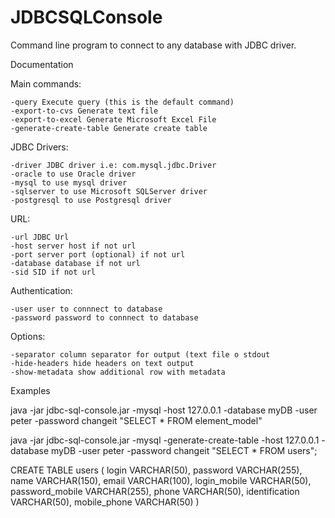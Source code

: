 # JDBCSQLConsole
Command line program to connect to any database with JDBC driver.


Documentation

Main commands:

    -query Execute query (this is the default command)
    -export-to-cvs Generate text file
    -export-to-excel Generate Microsoft Excel File
    -generate-create-table Generate create table

JDBC Drivers:

    -driver JDBC driver i.e: com.mysql.jdbc.Driver
    -oracle to use Oracle driver
    -mysql to use mysql driver
    -sqlserver to use Microsoft SQLServer driver
    -postgresql to use Postgresql driver

URL:

    -url JDBC Url
    -host server host if not url
    -port server port (optional) if not url
    -database database if not url
    -sid SID if not url

Authentication:

    -user user to connnect to database
    -password password to connnect to database

Options:

    -separator column separator for output (text file o stdout
    -hide-headers hide headers on text output
    -show-metadata show additional row with metadata

Examples

java -jar jdbc-sql-console.jar -mysql -host 127.0.0.1 -database myDB -user peter -password changeit "SELECT * FROM element_model"

java -jar jdbc-sql-console.jar -mysql -generate-create-table -host 127.0.0.1 -database myDB -user peter -password changeit "SELECT * FROM users";

CREATE TABLE users ( login VARCHAR(50), password VARCHAR(255), name VARCHAR(150), email VARCHAR(100), login_mobile VARCHAR(50), password_mobile VARCHAR(255), phone VARCHAR(50), identification VARCHAR(50), mobile_phone VARCHAR(50) )



